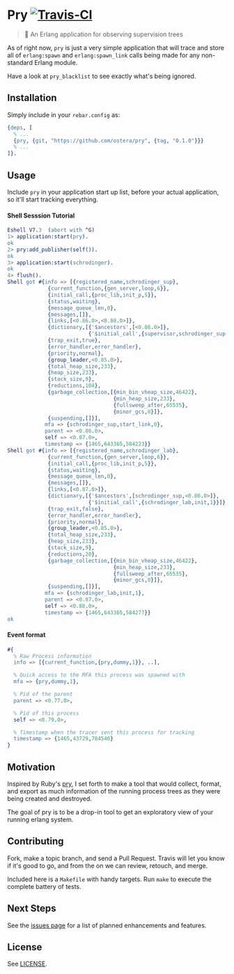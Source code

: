 # Pry [![Travis-CI](https://api.travis-ci.org/ostera/pry.svg)](https://travis-ci.org/ostera/pry)
> 🔭 An Erlang application for observing supervision trees

As of right now, `pry` is just a very simple application that will trace and store all of
`erlang:spawn` and `erlang:spawn_link` calls being made for any non-standard Erlang module.

Have a look at `pry_blacklist` to see exactly what's being ignored.

## Installation

Simply include in your `rebar.config` as:

```erlang
{deps, [
  % ...
  {pry, {git, "https://github.com/ostera/pry", {tag, "0.1.0"}}}
  % ...
]}.
```

## Usage

Include `pry` in your application start up list, before your actual application,
so it'll start tracking everything.

#### Shell Sesssion Tutorial

```erlang
Eshell V7.3  (abort with ^G)
1> application:start(pry).
ok
2> pry:add_publisher(self()).
ok
3> application:start(schrodinger).
ok
4> flush().
Shell got #{info => [{registered_name,schrodinger_sup},
             {current_function,{gen_server,loop,6}},
             {initial_call,{proc_lib,init_p,5}},
             {status,waiting},
             {message_queue_len,0},
             {messages,[]},
             {links,[<0.86.0>,<0.88.0>]},
             {dictionary,[{'$ancestors',[<0.86.0>]},
                          {'$initial_call',{supervisor,schrodinger_sup,1}}]},
             {trap_exit,true},
             {error_handler,error_handler},
             {priority,normal},
             {group_leader,<0.85.0>},
             {total_heap_size,233},
             {heap_size,233},
             {stack_size,9},
             {reductions,104},
             {garbage_collection,[{min_bin_vheap_size,46422},
                                  {min_heap_size,233},
                                  {fullsweep_after,65535},
                                  {minor_gcs,0}]},
             {suspending,[]}],
            mfa => {schrodinger_sup,start_link,0},
            parent => <0.86.0>,
            self => <0.87.0>,
            timestamp => {1465,643365,584223}}
Shell got #{info => [{registered_name,schrodinger_lab},
             {current_function,{gen_server,loop,6}},
             {initial_call,{proc_lib,init_p,5}},
             {status,waiting},
             {message_queue_len,0},
             {messages,[]},
             {links,[<0.87.0>]},
             {dictionary,[{'$ancestors',[schrodinger_sup,<0.86.0>]},
                          {'$initial_call',{schrodinger_lab,init,1}}]},
             {trap_exit,false},
             {error_handler,error_handler},
             {priority,normal},
             {group_leader,<0.85.0>},
             {total_heap_size,233},
             {heap_size,233},
             {stack_size,9},
             {reductions,20},
             {garbage_collection,[{min_bin_vheap_size,46422},
                                  {min_heap_size,233},
                                  {fullsweep_after,65535},
                                  {minor_gcs,0}]},
             {suspending,[]}],
            mfa => {schrodinger_lab,init,1},
            parent => <0.87.0>,
            self => <0.88.0>,
            timestamp => {1465,643365,584277}}
ok
```

#### Event format


```erlang
#{
  % Raw Process information
  info => [{current_function,{pry,dummy,1}}, ..],

  % Quick access to the MFA this process was spawned with
  mfa => {pry,dummy,1},

  % Pid of the parent
  parent => <0.77.0>,

  % Pid of this process
  self => <0.79.0>,

  % Timestamp when the tracer sent this process for tracking
  timestamp => {1465,43729,784546}
}
```

## Motivation

Inspired by Ruby's [pry](https://github.com/pry/pry), I set forth to make a tool
that would collect, format, and export as much information of the running process
trees as they were being created and destroyed.

The goal of pry is to be a drop-in tool to get an exploratory view of your running
erlang system.

## Contributing

Fork, make a topic branch, and send a Pull Request. Travis will let you know if
it's good to go, and from the on we can review, retouch, and merge.

Included here is a `Makefile` with handy targets. Run `make` to execute the complete
battery of tests.

## Next Steps

See the [issues page](https://github.com/ostera/pry/issues?q=is%3Aopen+is%3Aissue+label%3Aenhancement) for a list of planned enhancements and features.

## License

See [LICENSE](https://github.com/ostera/pry/blob/master/LICENSE).
